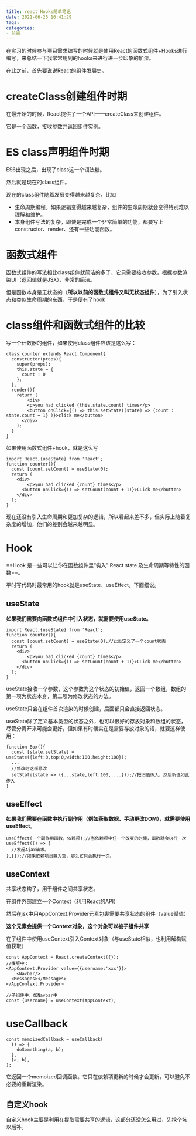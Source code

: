 ```yaml
---
title: react Hooks简单笔记
date: 2021-06-25 16:41:29
tags:
categories:
- 前端
---
```


在实习的时候参与项目需求编写的时候就是使用React的函数式组件+Hooks进行编写，来总结一下我常常用到的hooks来进行进一步印象的加深。

在此之前，首先要说说React的组件发展史。

# createClass创建组件时期

在最开始的时候，React提供了一个API——createClass来创建组件。

它是一个函数，接收参数并返回组件实例。

# ES class声明组件时期

ES6出现之后，出现了class这一个语法糖。

然后就是现在的class组件。

现在的class组件随着发展变得越来越复杂，比如

- 生命周期编程。如果逻辑变得越来越复杂，组件的生命周期就会变得特别难以理解和维护。
- 本身组件写法的复杂，即使是完成一个非常简单的功能，都要写上constructor、render、还有一些功能函数。

# 函数式组件

函数式组件的写法相比class组件就简洁的多了，它只需要接收参数，根据参数渲染UI（返回值就是JSX），非常的简洁。

但是函数本身是无状态的（**所以以前的函数式组件又叫无状态组件**），为了引入状态和类似生命周期的东西，于是便有了hook

# class组件和函数式组件的比较

写一个计数器的组件，如果使用class组件应该是这么写：

```react
class counter extends React.Component{
  constructor(props){
    super(props);
    this.state = {
      count : 0
    };
  },
  render(){
    return (
    	<div>
      	<p>you had clicked {this.state.count} times</p>
        <button onClick={() => this.setState((state) => {count : state.count + 1} )}>click me</button>
      </div>
    );
  }
}
```

如果使用函数式组件+hook，就是这么写

```react
import React,{useState} from 'React';
function counter(){
  const [count,setCount] = useState(0);
  return (
  	<div>
    	<p>you had clicked {count} times</p>
      <button onClick={() => setCount(count + 1)}>CLick me</button>
    </div>
  );
}
```

现在还没有引入生命周期和更加复杂的逻辑，所以看起来差不多，但实际上随着复杂度的增加，他们的差别会越来越明显。

# Hook

==Hook 是一些可以让你在函数组件里“钩入” React state 及生命周期等特性的函数==。

平时写代码时最常用的hook就是useState、useEffect，下面细说。

## useState

**如果我们需要向函数式组件中引入状态，就需要使用useState。**

```react
import React,{useState} from 'React';
function counter(){
  const [count,setCount] = useState(0);//此处定义了一个count状态
  return (
  	<div>
    	<p>you had clicked {count} times</p>
      <button onClick={() => setCount(count + 1)}>CLick me</button>
    </div>
  );
}
```

useState接收一个参数，这个参数为这个状态的初始值，返回一个数组，数组的第一项为状态本身，第二项为修改状态的方法。

useState只会在组件首次渲染的时候创建，后面都只会直接返回状态。

useState除了定义基本类型的状态之外，也可以很好的存放对象和数组的状态，尽管分离开来可能会更好，但如果有时候实在是需要存放对象的话，就要这样使用：

```react
function Box(){
  const [state,setState] = useState({left:0,top:0,width:100,height:100});
  ...
  //修改时这样修改
  setState(state => ({...state,left:100,....}));//把旧值传入，然后新值如此传入
}
```

## useEffect

**如果我们需要在函数中执行副作用（例如获取数据、手动更改DOM），就需要使用useEffect**。

```react
useEffect(一个副作用函数，依赖项);//当依赖项中任一个改变的时候，函数就会执行一次
useEffect(() => {
  //发起Ajax请求。
},[]);//如果依赖项设置为空，那么它只会执行一次。
```

## useContext

共享状态钩子，用于组件之间共享状态。

在组件外部建立一个Context（利用React的API）

然后在jsx中用AppContext.Provider元素包裹需要共享状态的组件（value赋值）

**这个元素会提供一个Context对象，这个对象可以被子组件共享**

在子组件中使用useContext引入Context对象（与useState相似，也利用解构赋值获取）

```react
const AppContext = React.createContext({});
//模版中：
<AppContext.Provider value={{username:'xxx'}}>
	<Navbar/>
  <Messages></Messages>
</AppContext.Provider>

//子组件中，如Navbar中
const {username} = useContext(AppContext);
```

# useCallback

```react
const memoizedCallback = useCallback(
  () => {
    doSomething(a, b);
  },
  [a, b],
);
```

它返回一个memoized回调函数。它只在依赖项更新的时候才会更新，可以避免不必要的重新渲染。

## 自定义hook

自定义hook主要是利用在提取需要共享的逻辑，这部分还没怎么用过，先挖个坑以后补。

